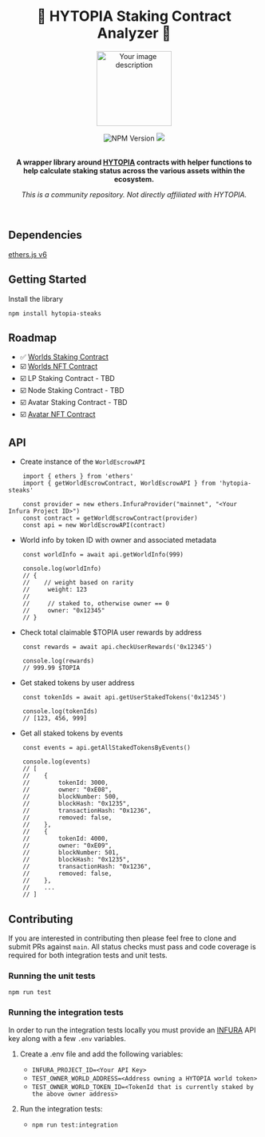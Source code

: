 <h1 align="center">🥩 HYTOPIA Staking Contract Analyzer 🥩</h1>

<p align="center">
  <img src="https://pbs.twimg.com/profile_images/1683869553238106112/a315BhPh_400x400.jpg" alt="Your image description" width="150" height="150">
</p>


<div align="center">
    <img alt="NPM Version" src="https://img.shields.io/npm/v/hytopia-steaks">
    <a href="https://codecov.io/gh/KodiKraig/hytopia-steaks" > 
        <img src="https://codecov.io/gh/KodiKraig/hytopia-steaks/graph/badge.svg?token=QOE1CZRH3X"/> 
    </a>
</div>

<br>

<p align="center">
  <strong>A wrapper library around <a href="https://hytopia.com/">HYTOPIA</a> contracts with helper functions to help calculate staking status across the various assets within the ecosystem.</strong>
</p>

<p align="center">
  <em>This is a community repository. Not directly affiliated with HYTOPIA.</em>
</p>

<br>

## Dependencies

[ethers.js v6](https://github.com/ethers-io/ethers.js)

## Getting Started

Install the library

`npm install hytopia-steaks`

## Roadmap

- ✅ [Worlds Staking Contract](https://etherscan.io/address/0x2f53e033c55eb6c87cea259123c0a68ca3578426)
- ☑️ [Worlds NFT Contract](https://etherscan.io/token/0x8d9710f0e193d3f95c0723eaaf1a81030dc9116d)
- ☑️ LP Staking Contract - TBD
- ☑️ Node Staking Contract - TBD
- ☑️ Avatar Staking Contract - TBD
- ☑️ [Avatar NFT Contract](https://etherscan.io/address/0x05745e72fb8b4a9b51118a168d956760e4a36444)

## API

- Create instance of the `WorldEscrowAPI`

```
    import { ethers } from 'ethers'
    import { getWorldEscrowContract, WorldEscrowAPI } from 'hytopia-steaks'

    const provider = new ethers.InfuraProvider("mainnet", "<Your Infura Project ID>")
    const contract = getWorldEscrowContract(provider)
    const api = new WorldEscrowAPI(contract)
```

- World info by token ID with owner and associated metadata

```
    const worldInfo = await api.getWorldInfo(999)

    console.log(worldInfo)
    // {
    //    // weight based on rarity
    //     weight: 123
    //
    //     // staked to, otherwise owner == 0
    //     owner: "0x12345"
    // }
```

- Check total claimable $TOPIA user rewards by address

```
    const rewards = await api.checkUserRewards('0x12345')

    console.log(rewards)
    // 999.99 $TOPIA
```

- Get staked tokens by user address

```
    const tokenIds = await api.getUserStakedTokens('0x12345')

    console.log(tokenIds)
    // [123, 456, 999]
```

- Get all staked tokens by events

```
    const events = api.getAllStakedTokensByEvents()

    console.log(events)
    // [
    //    {
    //        tokenId: 3000,
    //        owner: "0xE08",
    //        blockNumber: 500,
    //        blockHash: "0x1235",
    //        transactionHash: "0x1236",
    //        removed: false,
    //    },
    //    {
    //        tokenId: 4000,
    //        owner: "0xE09",
    //        blockNumber: 501,
    //        blockHash: "0x1235",
    //        transactionHash: "0x1236",
    //        removed: false,
    //    },
    //    ...
    // ]
```

## Contributing

If you are interested in contributing then please feel free to clone and submit PRs against `main`. All status checks must pass and code coverage is required for both integration tests and unit tests.

### Running the unit tests

`npm run test`

### Running the integration tests

In order to run the integration tests locally you must provide an [INFURA](https://app.infura.io/) API key along with a few `.env` variables.

1. Create a .env file and add the following variables:
    - `INFURA_PROJECT_ID=<Your API Key>`
    - `TEST_OWNER_WORLD_ADDRESS=<Address owning a HYTOPIA world token>`
    - `TEST_OWNER_WORLD_TOKEN_ID=<TokenId that is currently staked by the above owner address>`

2. Run the integration tests:
    - `npm run test:integration`
